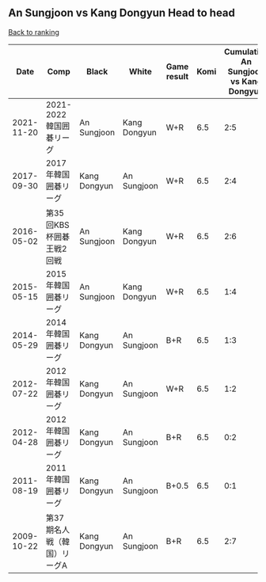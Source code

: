 ## An Sungjoon vs Kang Dongyun Head to head

[Back to ranking](../../index.md)




| **Date** | **Comp** | **Black** | **White** | **Game result** | **Komi** | **Cumulative An Sungjoon vs Kang Dongyun** | **An Sungjoon streak** | **Kang Dongyun streak** | 
| --- | --- | --- | --- | --- | --- | --- | --- | --- |
| 2021-11-20 | 2021-2022韓国囲碁リーグ | An Sungjoon | Kang Dongyun | W+R | 6.5 | 2:5 | 0 | 1 | 
| 2017-09-30 | 2017年韓国囲碁リーグ | Kang Dongyun | An Sungjoon | W+R | 6.5 | 2:4 | 1 | 0 | 
| 2016-05-02 | 第35回KBS杯囲碁王戦2回戦 | An Sungjoon | Kang Dongyun | W+R | 6.5 | 2:6 | 0 | 2 | 
| 2015-05-15 | 2015年韓国囲碁リーグ | An Sungjoon | Kang Dongyun | W+R | 6.5 | 1:4 | 0 | 2 | 
| 2014-05-29 | 2014年韓国囲碁リーグ | Kang Dongyun | An Sungjoon | B+R | 6.5 | 1:3 | 0 | 1 | 
| 2012-07-22 | 2012年韓国囲碁リーグ | Kang Dongyun | An Sungjoon | W+R | 6.5 | 1:2 | 1 | 0 | 
| 2012-04-28 | 2012年韓国囲碁リーグ | Kang Dongyun | An Sungjoon | B+R | 6.5 | 0:2 | 0 | 2 | 
| 2011-08-19 | 2011年韓国囲碁リーグ | Kang Dongyun | An Sungjoon | B+0.5 | 6.5 | 0:1 | 0 | 1 | 
| 2009-10-22 | 第37期名人戦（韓国）リーグA | Kang Dongyun | An Sungjoon | B+R | 6.5 | 2:7 | 0 | 3 |




